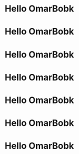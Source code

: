 # Hello OmarBobk
# Hello OmarBobk
# Hello OmarBobk
# Hello OmarBobk
# Hello OmarBobk
# Hello OmarBobk
# Hello OmarBobk

